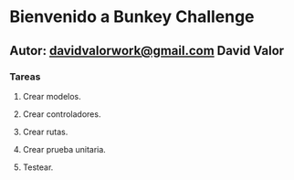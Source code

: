 # Bienvenido a Bunkey Challenge

## Autor: davidvalorwork@gmail.com David Valor









































### Tareas

1. Crear modelos.
2. Crear controladores.
  
    

3. Crear rutas.
4. Crear prueba unitaria.
5. Testear.

